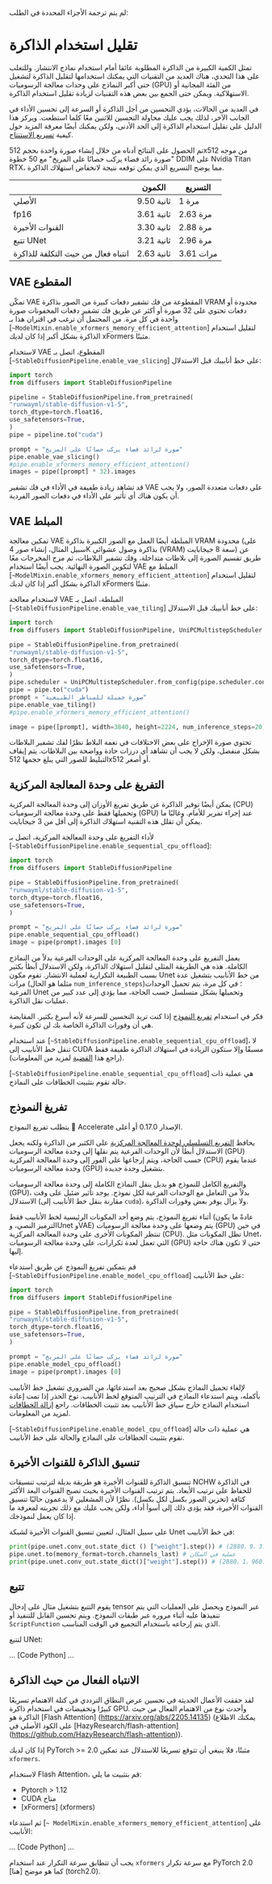 لم يتم ترجمة الأجزاء المحددة في الطلب:

# تقليل استخدام الذاكرة

تمثل الكمية الكبيرة من الذاكرة المطلوبة عائقا أمام استخدام نماذج الانتشار. وللتغلب على هذا التحدي، هناك العديد من التقنيات التي يمكنك استخدامها لتقليل الذاكرة لتشغيل حتى أكبر النماذج على وحدات معالجة الرسوميات (GPU) من الفئة المجانية أو الاستهلاكية. ويمكن حتى الجمع بين بعض هذه التقنيات لزيادة تقليل استخدام الذاكرة.

في العديد من الحالات، يؤدي التحسين من أجل الذاكرة أو السرعة إلى تحسين الأداء في الجانب الآخر، لذلك يجب عليك محاولة التحسين للاثنين معًا كلما استطعت. ويركز هذا الدليل على تقليل استخدام الذاكرة إلى الحد الأدنى، ولكن يمكنك أيضًا معرفة المزيد حول كيفية [تسريع الاستنتاج](fp16).

تم الحصول على النتائج أدناه من خلال إنشاء صورة واحدة بحجم 512x512 من موجه "صورة رائد فضاء يركب حصانًا على المريخ" مع 50 خطوة DDIM على Nvidia Titan RTX، مما يوضح التسريع الذي يمكن توقعه نتيجة لانخفاض استهلاك الذاكرة.

|                  | الكمون | التسريع |
| ---------------- | ------- | ------- |
| الأصلي         | 9.50 ثانية   | 1 مرة      |
| fp16             | 3.61 ثانية   | 2.63 مرة   |
| القنوات الأخيرة    | 3.30 ثانية   | 2.88 مرة   |
| تتبع UNet      | 3.21 ثانية   | 2.96 مرة   |
| انتباه فعال من حيث التكلفة للذاكرة | 2.63 ثانية  | 3.61 مرات   |

## VAE المقطوع

تمكّن VAE المقطوعة من فك تشفير دفعات كبيرة من الصور بذاكرة VRAM محدودة أو دفعات تحتوي على 32 صورة أو أكثر عن طريق فك تشفير دفعات المخفونات صورة واحدة في كل مرة. من المحتمل أن ترغب في اقتران هذا بـ [`~ModelMixin.enable_xformers_memory_efficient_attention`] لتقليل استخدام الذاكرة بشكل أكبر إذا كان لديك xFormers مثبتًا.

لاستخدام VAE المقطوع، اتصل بـ [`~StableDiffusionPipeline.enable_vae_slicing`] على خط أنابيبك قبل الاستدلال:

```python
import torch
from diffusers import StableDiffusionPipeline

pipeline = StableDiffusionPipeline.from_pretrained(
"runwayml/stable-diffusion-v1-5",
torch_dtype=torch.float16,
use_safetensors=True,
)
pipe = pipeline.to("cuda")

prompt = "صورة لرائد فضاء يركب حصانًا على المريخ"
pipe.enable_vae_slicing()
#pipe.enable_xformers_memory_efficient_attention()
images = pipe([prompt] * 32).images
```

قد تشاهد زيادة طفيفة في الأداء في فك تشفير VAE على دفعات متعددة الصور، ولا يجب أن يكون هناك أي تأثير على الأداء في دفعات الصور الفردية.

## VAE المبلط

تمكين معالجة VAE المبلطة أيضًا العمل مع الصور الكبيرة بذاكرة VRAM محدودة (على سبيل المثال، إنشاء صور 4K بذاكرة وصول عشوائي (VRAM) سعة 8 جيجابايت) عن طريق تقسيم الصورة إلى بلاطات متداخلة، وفك تشفير البلاطات، ثم مزج المخرجات معًا لتكوين الصورة النهائية. يجب أيضًا استخدام VAE المبلط مع [`~ModelMixin.enable_xformers_memory_efficient_attention`] لتقليل استخدام الذاكرة بشكل أكبر إذا كان لديك xFormers مثبتًا.

لاستخدام معالجة VAE المبلطة، اتصل بـ [`~StableDiffusionPipeline.enable_vae_tiling`] على خط أنابيبك قبل الاستدلال:

```python
import torch
from diffusers import StableDiffusionPipeline, UniPCMultistepScheduler

pipe = StableDiffusionPipeline.from_pretrained(
"runwayml/stable-diffusion-v1-5",
torch_dtype=torch.float16,
use_safetensors=True,
)
pipe.scheduler = UniPCMultistepScheduler.from_config(pipe.scheduler.config)
pipe = pipe.to("cuda")
prompt = "صورة جميلة للمناظر الطبيعية"
pipe.enable_vae_tiling()
#pipe.enable_xformers_memory_efficient_attention()

image = pipe([prompt], width=3840, height=2224, num_inference_steps=20)images [0]
```

تحتوي صورة الإخراج على بعض الاختلافات في نغمة البلاط نظرًا لفك تشفير البلاطات بشكل منفصل، ولكن لا يجب أن تشاهد أي درزات حادة وواضحة بين البلاطات. يتم إيقاف التبليط للصور التي يبلغ حجمها 512x512 أو أصغر.

## التفريغ على وحدة المعالجة المركزية

يمكن أيضًا توفير الذاكرة عن طريق تفريغ الأوزان إلى وحدة المعالجة المركزية (CPU) وتحميلها فقط على وحدة معالجة الرسوميات (GPU) عند إجراء تمرير للأمام. وغالبًا ما يمكن أن تقلل هذه التقنية استهلاك الذاكرة إلى أقل من 3 جيجابايت.

لأداء التفريغ على وحدة المعالجة المركزية، اتصل بـ [`~StableDiffusionPipeline.enable_sequential_cpu_offload`]:

```Python
import torch
from diffusers import StableDiffusionPipeline

pipe = StableDiffusionPipeline.from_pretrained(
"runwayml/stable-diffusion-v1-5",
torch_dtype=torch.float16,
use_safetensors=True,
)

prompt = "صورة لرائد فضاء يركب حصانًا على المريخ"
pipe.enable_sequential_cpu_offload()
image = pipe(prompt).images [0]
```

يعمل التفريغ على وحدة المعالجة المركزية على الوحدات الفرعية بدلاً من النماذج الكاملة. هذه هي الطريقة المثلى لتقليل استهلاك الذاكرة، ولكن الاستدلال أبطأ بكثير بسبب الطبيعة التكرارية لعملية الانتشار. تقوم مكون Unet من خط الأنابيب بتشغيل عدة مرات (مثلما هو الحال `num_inference_steps`)؛ في كل مرة، يتم تحميل الوحدات الفرعية Unet وتحميلها بشكل متسلسل حسب الحاجة، مما يؤدي إلى عدد كبير من عمليات نقل الذاكرة.

فكر في استخدام [تفريغ النموذج](#model-offloading) إذا كنت تريد التحسين للسرعة لأنه أسرع بكثير. المقايضة هي أن وفورات الذاكرة الخاصة بك لن تكون كبيرة.

<Tip warning={true}>

عند استخدام [`~StableDiffusionPipeline.enable_sequential_cpu_offload`]، لا تنقل خط الأنابيب إلى CUDA مسبقًا وإلا ستكون الزيادة في استهلاك الذاكرة طفيفة فقط (راجع هذا [القضية](https://github.com/huggingface/diffusers/issues/1934) لمزيد من المعلومات).

[`~StableDiffusionPipeline.enable_sequential_cpu_offload`] هي عملية ذات حالة تقوم بتثبيت الخطافات على النماذج.

</Tip>

## تفريغ النموذج

<Tip>

يتطلب تفريغ النموذج 🤗 Accelerate الإصدار 0.17.0 أو أعلى.

</Tip>

يحافظ [التفريغ التسلسلي لوحدة المعالجة المركزية](#cpu-offloading) على الكثير من الذاكرة ولكنه يجعل الاستدلال أبطأ لأن الوحدات الفرعية يتم نقلها إلى وحدة معالجة الرسوميات (GPU) حسب الحاجة، ويتم إرجاعها على الفور إلى وحدة المعالجة المركزية (CPU) عندما يقوم وحدة معالجة الرسوميات (GPU) بتشغيل وحدة جديدة.

والتفريغ الكامل للنموذج هو بديل ينقل النماذج الكاملة إلى وحدة معالجة الرسوميات (GPU)، بدلاً من التعامل مع الوحدات الفرعية لكل نموذج. يوجد تأثير ضئيل على وقت الاستدلال (مقارنة بنقل خط الأنابيب إلى `cuda`)، ولا يزال يوفر بعض وفورات الذاكرة.

أثناء تفريغ النموذج، يتم وضع أحد المكونات الرئيسية لخط الأنابيب فقط (عادةً ما يكون الترميز النصي، وUnet وVAE)
يتم وضعها على وحدة معالجة الرسوميات (GPU) في حين تنتظر المكونات الأخرى على وحدة المعالجة المركزية (CPU). تظل المكونات مثل Unet، التي تعمل لعدة تكرارات، على وحدة معالجة الرسوميات (GPU) حتى لا تكون هناك حاجة إليها.

قم بتمكين تفريغ النموذج عن طريق استدعاء [`~StableDiffusionPipeline.enable_model_cpu_offload`] على خط الأنابيب:

```Python
import torch
from diffusers import StableDiffusionPipeline

pipe = StableDiffusionPipeline.from_pretrained(
"runwayml/stable-diffusion-v1-5",
torch_dtype=torch.float16,
use_safetensors=True,
)

prompt = "صورة لرائد فضاء يركب حصانًا على المريخ"
pipe.enable_model_cpu_offload()
image = pipe(prompt).images [0]
```

<Tip warning={true}>

لإلغاء تحميل النماذج بشكل صحيح بعد استدعائها، من الضروري تشغيل خط الأنابيب بأكمله، ويتم استدعاء النماذج في الترتيب المتوقع لخط الأنابيب. توخ الحذر إذا تمت إعادة استخدام النماذج خارج سياق خط الأنابيب بعد تثبيت الخطافات. راجع [إزالة الخطافات](https://huggingface.co/docs/accelerate/en/package_reference/big_modeling#accelerate.hooks.remove_hook_from_module) لمزيد من المعلومات.

[`~StableDiffusionPipeline.enable_model_cpu_offload`] هي عملية ذات حالة تقوم بتثبيت الخطافات على النماذج والحالة على خط الأنابيب.

</Tip>

## تنسيق الذاكرة للقنوات الأخيرة

تنسيق الذاكرة للقنوات الأخيرة هو طريقة بديلة لترتيب تنسيقات NCHW في الذاكرة للحفاظ على ترتيب الأبعاد. يتم ترتيب القنوات الأخيرة بحيث تصبح القنوات البعد الأكثر كثافة (تخزين الصور بكسل لكل بكسل). نظرًا لأن المشغلين لا يدعمون حاليًا تنسيق القنوات الأخيرة، فقد يؤدي ذلك إلى أسوأ أداء، ولكن يجب عليك مع ذلك تجربته لمعرفة ما إذا كان يعمل لنموذجك.

على سبيل المثال، لتعيين تنسيق القنوات الأخيرة لشبكة Unet في خط الأنابيب:

```python
print(pipe.unet.conv_out.state_dict () ["weight"].step()) # (2880، 9، 3، 1)
pipe.unet.to(memory_format=torch.channels_last) # عملية في المكان
print(pipe.unet.conv_out.state_dict()["weight"].step()) # (2880، 1، 960، 320) وجود خطوة 1 للبعد 2 يثبت أنه يعمل
```
## تتبع

يقوم التتبع بتشغيل مثال على إدخال tensor عبر النموذج ويحصل على العمليات التي يتم تنفيذها عليه أثناء مروره عبر طبقات النموذج. ويتم تحسين القابل للتنفيذ أو `ScriptFunction` الذي يتم إرجاعه باستخدام التجميع في الوقت المناسب.

لتتبع UNet:

... [Code Python] ...

## الانتباه الفعال من حيث الذاكرة

لقد حققت الأعمال الحديثة في تحسين عرض النطاق الترددي في كتلة الاهتمام تسريعًا كبيرًا وتخفيضات في استخدام ذاكرة GPU. وأحدث نوع من الاهتمام الفعال من حيث الذاكرة هو [Flash Attention] (https://arxiv.org/abs/2205.14135) (يمكنك الاطلاع على الكود الأصلي في [HazyResearch/flash-attention] (https://github.com/HazyResearch/flash-attention)).

<Tip>

إذا كان لديك PyTorch >= 2.0 مثبتًا، فلا ينبغي أن تتوقع تسريعًا للاستدلال عند تمكين `xformers`.

</Tip>

لاستخدام Flash Attention، قم بتثبيت ما يلي:

- Pytorch > 1.12
- CUDA متاح
- [xFormers] (xformers)

ثم استدعاء [`~ ModelMixin.enable_xformers_memory_efficient_attention`] على الأنابيب:

... [Code Python] ...

يجب أن تتطابق سرعة التكرار عند استخدام `xformers` مع سرعة تكرار PyTorch 2.0 كما هو موضح [هنا] (torch2.0).